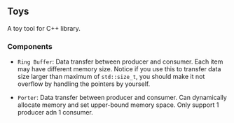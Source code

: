 ## Toys

A toy tool for C++ library.

### Components

* `Ring Buffer`: Data transfer between producer and consumer. Each item may have different memory size. Notice if you use this to transfer data size larger than maximum of `std::size_t`, you should make it not overflow by handling the pointers by yourself.

* `Porter`: Data transfer between producer and consumer. Can dynamically allocate memory and set upper-bound memory space. Only support 1 producer adn 1 consumer.

